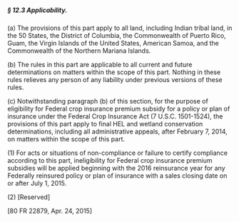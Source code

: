 ##### § 12.3 Applicability. #####

(a) The provisions of this part apply to all land, including Indian tribal land, in the 50 States, the District of Columbia, the Commonwealth of Puerto Rico, Guam, the Virgin Islands of the United States, American Samoa, and the Commonwealth of the Northern Mariana Islands.

(b) The rules in this part are applicable to all current and future determinations on matters within the scope of this part. Nothing in these rules relieves any person of any liability under previous versions of these rules.

(c) Notwithstanding paragraph (b) of this section, for the purpose of eligibility for Federal crop insurance premium subsidy for a policy or plan of insurance under the Federal Crop Insurance Act (7 U.S.C. 1501-1524), the provisions of this part apply to final HEL and wetland conservation determinations, including all administrative appeals, after February 7, 2014, on matters within the scope of this part.

(1) For acts or situations of non-compliance or failure to certify compliance according to this part, ineligibility for Federal crop insurance premium subsidies will be applied beginning with the 2016 reinsurance year for any Federally reinsured policy or plan of insurance with a sales closing date on or after July 1, 2015.

(2) [Reserved]

[80 FR 22879, Apr. 24, 2015]
